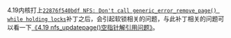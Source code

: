 4.19内核打上[`22876f540bdf NFS: Don't call generic_error_remove_page() while holding locks`](https://lore.kernel.org/all/20190407175912.23528-21-trond.myklebust@hammerspace.com/)补丁之后，会引起软锁相关的问题，与此补丁相关的问题可以看一下[《4.19 nfs_updatepage()空指针解引用问题》](https://chenxiaosong.com/course/nfs/issue/4.19-null-ptr-deref-in-nfs_updatepage.html)。

